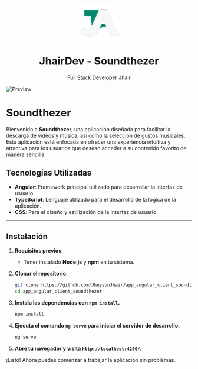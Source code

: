 <div align="center">
    <a href="https://github.com/JheysonJhair/app_angular_client_soundthezer">
      <img src="public/Logo.png" width="108px" />
    </a>
    <h1>JhairDev - Soundthezer</h1>
    <p align="center">
        Full Stack Developer Jhair
    </p>
</div>

![Preview](public/preview.png)

# Soundthezer

Bienvenido a **Soundthezer**, una aplicación diseñada para facilitar la descarga de videos y música, así como la selección de gustos musicales. Esta aplicación está enfocada en ofrecer una experiencia intuitiva y atractiva para los usuarios que desean acceder a su contenido favorito de manera sencilla.

## Tecnologías Utilizadas

- **Angular**: Framework principal utilizado para desarrollar la interfaz de usuario.
- **TypeScript**: Lenguaje utilizado para el desarrollo de la lógica de la aplicación.
- **CSS**: Para el diseño y estilización de la interfaz de usuario.

---

## Instalación

1. **Requisitos previos**:
   - Tener instalado **Node.js** y **npm** en tu sistema.

2. **Clonar el repositorio**:
   ```bash
   git clone https://github.com/JheysonJhair/app_angular_client_soundthezer.git
   cd app_angular_client_soundthezer
2. **Instala las dependencias con `npm install`.**

    ```bash
    npm install
    ```

3. **Ejecuta el comando `ng serve` para iniciar el servidor de desarrollo.**

    ```bash
    ng serve
    ```

4. **Abre tu navegador y visita `http://localhost:4200/`.**

¡Listo! Ahora puedes comenzar a trabajar la aplicación sin problemas.
